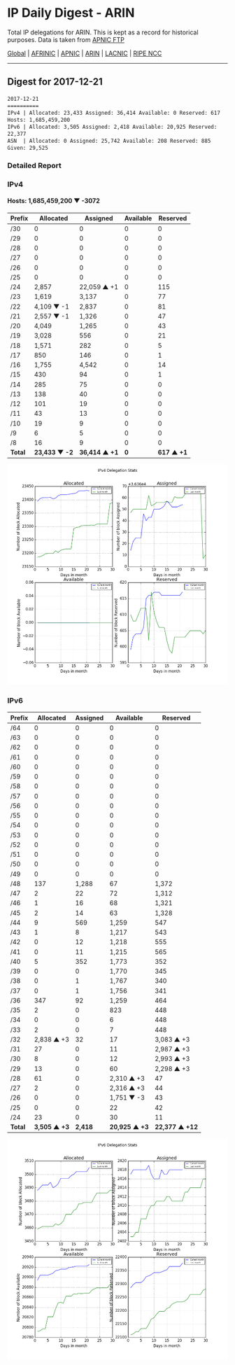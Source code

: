 # IP Daily Digest - ARIN 

Total IP delegations for ARIN. This is kept as a record for historical purposes. Data is taken from [APNIC FTP](https://ftp.apnic.net/)

[Global](https://github.com/csmets/IP-Daily-Digest) | [AFRINIC](https://github.com/csmets/IP-Daily-Digest/tree/master/archives/AFRINIC) | [APNIC](https://github.com/csmets/IP-Daily-Digest/tree/master/archives/APNIC) | [ARIN](https://github.com/csmets/IP-Daily-Digest/tree/master/archives/ARIN) | [LACNIC](https://github.com/csmets/IP-Daily-Digest/tree/master/archives/LACNIC) | [RIPE NCC](https://github.com/csmets/IP-Daily-Digest/tree/master/archives/RIPE_NCC)

---

## Digest for 2017-12-21
```
2017-12-21
==========
IPv4 | Allocated: 23,433 Assigned: 36,414 Available: 0 Reserved: 617 Hosts: 1,685,459,200
IPv6 | Allocated: 3,505 Assigned: 2,418 Available: 20,925 Reserved: 22,377
ASN  | Allocated: 0 Assigned: 25,742 Available: 208 Reserved: 885 Given: 29,525
```

### Detailed Report

### IPv4

#### Hosts: **1,685,459,200 ▼ -3072**

| Prefix | Allocated | Assigned | Available | Reserved |
| ----- | ----- | ----- | ----- | ----- |
| /30 | 0 | 0 | 0 | 0 |
| /29 | 0 | 0 | 0 | 0 |
| /28 | 0 | 0 | 0 | 0 |
| /27 | 0 | 0 | 0 | 0 |
| /26 | 0 | 0 | 0 | 0 |
| /25 | 0 | 0 | 0 | 0 |
| /24 | 2,857 | 22,059 ▲ +1 | 0 | 115 |
| /23 | 1,619 | 3,137 | 0 | 77 |
| /22 | 4,109 ▼ -1 | 2,837 | 0 | 81 |
| /21 | 2,557 ▼ -1 | 1,326 | 0 | 47 |
| /20 | 4,049 | 1,265 | 0 | 43 |
| /19 | 3,028 | 556 | 0 | 21 |
| /18 | 1,571 | 282 | 0 | 5 |
| /17 | 850 | 146 | 0 | 1 |
| /16 | 1,755 | 4,542 | 0 | 14 |
| /15 | 430 | 94 | 0 | 1 |
| /14 | 285 | 75 | 0 | 0 |
| /13 | 138 | 40 | 0 | 0 |
| /12 | 101 | 19 | 0 | 0 |
| /11 | 43 | 13 | 0 | 0 |
| /10 | 19 | 9 | 0 | 0 |
| /9 | 6 | 5 | 0 | 0 |
| /8 | 16 | 9 | 0 | 0 |
| **Total** | **23,433 ▼ -2** | **36,414 ▲ +1** | **0** | **617 ▲ +1** |

![ipv4-stats](ipv4-figure.png)

### IPv6

| Prefix | Allocated | Assigned | Available | Reserved |
| ----- | ----- | ----- | ----- | ----- |
| /64 | 0 | 0 | 0 | 0 |
| /63 | 0 | 0 | 0 | 0 |
| /62 | 0 | 0 | 0 | 0 |
| /61 | 0 | 0 | 0 | 0 |
| /60 | 0 | 0 | 0 | 0 |
| /59 | 0 | 0 | 0 | 0 |
| /58 | 0 | 0 | 0 | 0 |
| /57 | 0 | 0 | 0 | 0 |
| /56 | 0 | 0 | 0 | 0 |
| /55 | 0 | 0 | 0 | 0 |
| /54 | 0 | 0 | 0 | 0 |
| /53 | 0 | 0 | 0 | 0 |
| /52 | 0 | 0 | 0 | 0 |
| /51 | 0 | 0 | 0 | 0 |
| /50 | 0 | 0 | 0 | 0 |
| /49 | 0 | 0 | 0 | 0 |
| /48 | 137 | 1,288 | 67 | 1,372 |
| /47 | 2 | 22 | 72 | 1,312 |
| /46 | 1 | 16 | 68 | 1,321 |
| /45 | 2 | 14 | 63 | 1,328 |
| /44 | 9 | 569 | 1,259 | 547 |
| /43 | 1 | 8 | 1,217 | 543 |
| /42 | 0 | 12 | 1,218 | 555 |
| /41 | 0 | 11 | 1,215 | 565 |
| /40 | 5 | 352 | 1,773 | 352 |
| /39 | 0 | 0 | 1,770 | 345 |
| /38 | 0 | 1 | 1,767 | 340 |
| /37 | 0 | 1 | 1,756 | 341 |
| /36 | 347 | 92 | 1,259 | 464 |
| /35 | 2 | 0 | 823 | 448 |
| /34 | 0 | 0 | 6 | 448 |
| /33 | 2 | 0 | 7 | 448 |
| /32 | 2,838 ▲ +3 | 32 | 17 | 3,083 ▲ +3 |
| /31 | 27 | 0 | 11 | 2,987 ▲ +3 |
| /30 | 8 | 0 | 12 | 2,993 ▲ +3 |
| /29 | 13 | 0 | 60 | 2,298 ▲ +3 |
| /28 | 61 | 0 | 2,310 ▲ +3 | 47 |
| /27 | 2 | 0 | 2,316 ▲ +3 | 44 |
| /26 | 0 | 0 | 1,751 ▼ -3 | 43 |
| /25 | 0 | 0 | 22 | 42 |
| /24 | 23 | 0 | 30 | 11 |
| **Total** | **3,505 ▲ +3** | **2,418** | **20,925 ▲ +3** | **22,377 ▲ +12** |

![ipv6-stats](ipv6-figure.png)